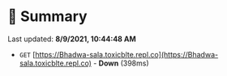 # 📖 Summary
Last updated: **8/9/2021, 10:44:48 AM**

- `GET` [https://Bhadwa-sala.toxicblte.repl.co](https://Bhadwa-sala.toxicblte.repl.co) - **Down** (398ms)
